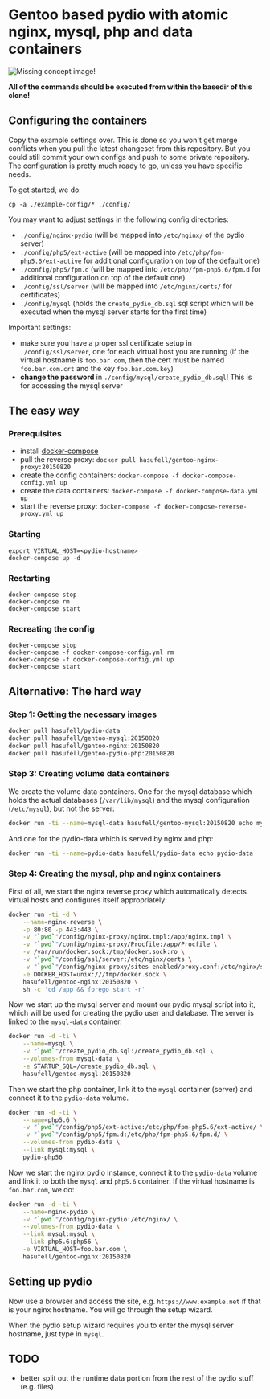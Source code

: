 # Gentoo based pydio with atomic nginx, mysql, php and data containers

![Missing concept image!](https://raw.githubusercontent.com/wiki/hasufell/docker-gentoo-pydio/images/concept.png)

__All of the commands should be executed from within the basedir
of this clone!__

## Configuring the containers

Copy the example settings over. This is done so you won't get merge conflicts
when you pull the latest changeset from this repository. But you could still
commit your own configs and push to some private repository. The configuration
is pretty much ready to go, unless you have specific needs.

To get started, we do:
```
cp -a ./example-config/* ./config/
```

You may want to adjust settings in the following config directories:
* `./config/nginx-pydio` (will be mapped into `/etc/nginx/` of the pydio server)
* `./config/php5/ext-active` (will be mapped into `/etc/php/fpm-php5.6/ext-active` for additional configuration on top of the default one)
* `./config/php5/fpm.d` (will be mapped into `/etc/php/fpm-php5.6/fpm.d` for additional configuration on top of the default one)
* `./config/ssl/server` (will be mapped into `/etc/nginx/certs/` for certificates)
* `./config/mysql` (holds the `create_pydio_db.sql` sql script which will be executed when the mysql server starts for the first time)

Important settings:
* make sure you have a proper ssl certificate setup in `./config/ssl/server`, one for each virtual host you are running (if the virtual hostname is `foo.bar.com`, then the cert must be named `foo.bar.com.crt` and the key `foo.bar.com.key`)
* __change the password__ in `./config/mysql/create_pydio_db.sql`! This is for accessing the mysql server

## The easy way

### Prerequisites
* install [docker-compose](https://docs.docker.com/compose/install/)
* pull the reverse proxy: `docker pull hasufell/gentoo-nginx-proxy:20150820`
* create the config containers: `docker-compose -f docker-compose-config.yml up`
* create the data containers: `docker-compose -f docker-compose-data.yml up`
* start the reverse proxy: `docker-compose -f docker-compose-reverse-proxy.yml up`

### Starting
```
export VIRTUAL_HOST=<pydio-hostname>
docker-compose up -d
```

### Restarting
```
docker-compose stop
docker-compose rm
docker-compose start
```

### Recreating the config
```
docker-compose stop
docker-compose -f docker-compose-config.yml rm
docker-compose -f docker-compose-config.yml up
docker-compose start
```

## Alternative: The hard way

### Step 1: Getting the necessary images

```sh
docker pull hasufell/pydio-data
docker pull hasufell/gentoo-mysql:20150820
docker pull hasufell/gentoo-nginx:20150820
docker pull hasufell/gentoo-pydio-php:20150820
```

### Step 3: Creating volume data containers

We create the volume data containers. One for the mysql database which holds
the actual databases (`/var/lib/mysql`) and the mysql configuration (`/etc/mysql`), but not the server:
```sh
docker run -ti --name=mysql-data hasufell/gentoo-mysql:20150820 echo mysql-data
```

And one for the pydio-data which is served by nginx and php:
```sh
docker run -ti --name=pydio-data hasufell/pydio-data echo pydio-data
```

### Step 4: Creating the mysql, php and nginx containers

First of all, we start the nginx reverse proxy which automatically detects
virtual hosts and configures itself appropriately:
```sh
docker run -ti -d \
	--name=nginx-reverse \
	-p 80:80 -p 443:443 \
	-v "`pwd`"/config/nginx-proxy/nginx.tmpl:/app/nginx.tmpl \
	-v "`pwd`"/config/nginx-proxy/Procfile:/app/Procfile \
	-v /var/run/docker.sock:/tmp/docker.sock:ro \
	-v "`pwd`"/config/ssl/server:/etc/nginx/certs \
	-v "`pwd`"/config/nginx-proxy/sites-enabled/proxy.conf:/etc/nginx/sites-enabled/proxy.conf \
	-e DOCKER_HOST=unix:///tmp/docker.sock \
	hasufell/gentoo-nginx:20150820 \
	sh -c 'cd /app && forego start -r'
```

Now we start up the mysql server and mount our pydio mysql script into it,
which will be used for creating the pydio user and database. The server is linked
to the `mysql-data` container.
```sh
docker run -d -ti \
	--name=mysql \
	-v "`pwd`"/create_pydio_db.sql:/create_pydio_db.sql \
	--volumes-from mysql-data \
	-e STARTUP_SQL=/create_pydio_db.sql \
	hasufell/gentoo-mysql:20150820
```

Then we start the php container, link it to the `mysql` container (server)
and connect it to the `pydio-data` volume.
```sh
docker run -d -ti \
	--name=php5.6 \
	-v "`pwd`"/config/php5/ext-active:/etc/php/fpm-php5.6/ext-active/ \
	-v "`pwd`"/config/php5/fpm.d:/etc/php/fpm-php5.6/fpm.d/ \
	--volumes-from pydio-data \
	--link mysql:mysql \
	pydio-php56
```

Now we start the nginx pydio instance, connect it to the `pydio-data` volume
and link it to both the `mysql` and `php5.6` container. If the virtual hostname
is `foo.bar.com`, we do:
```sh
docker run -d -ti \
	--name=nginx-pydio \
	-v "`pwd`"/config/nginx-pydio:/etc/nginx/ \
	--volumes-from pydio-data \
	--link mysql:mysql \
	--link php5.6:php56 \
	-e VIRTUAL_HOST=foo.bar.com \
	hasufell/gentoo-nginx:20150820
```

## Setting up pydio

Now use a browser and access the site, e.g. `https://www.example.net` if
that is your nginx hostname. You will go through the setup wizard.

When the pydio setup wizard requires you to enter the mysql server hostname,
just type in `mysql`.


## TODO
* better split out the runtime data portion from the rest of the pydio stuff (e.g. files)
